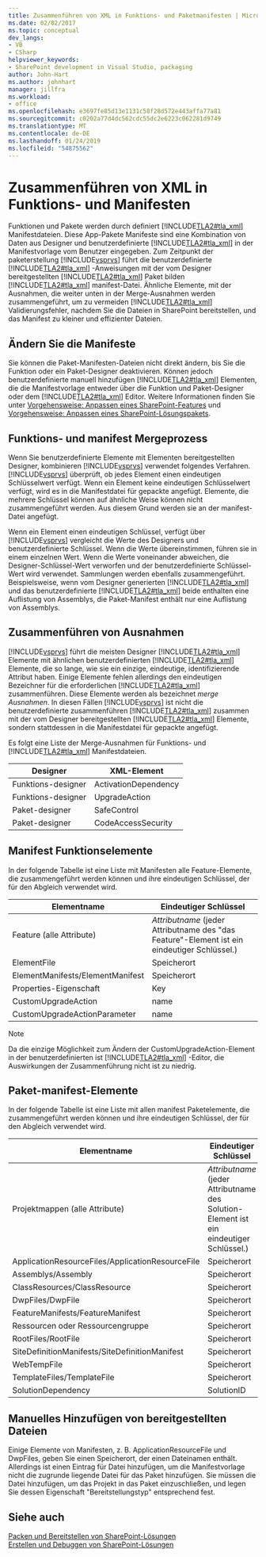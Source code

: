```yaml
---
title: Zusammenführen von XML in Funktions- und Paketmanifesten | Microsoft-Dokumentation
ms.date: 02/02/2017
ms.topic: conceptual
dev_langs:
- VB
- CSharp
helpviewer_keywords:
- SharePoint development in Visual Studio, packaging
author: John-Hart
ms.author: johnhart
manager: jillfra
ms.workload:
- office
ms.openlocfilehash: e3697fe85d13e1131c58f28d572e443affa77a81
ms.sourcegitcommit: c0202a77d4dc562cdc55dc2e6223c062281d9749
ms.translationtype: MT
ms.contentlocale: de-DE
ms.lasthandoff: 01/24/2019
ms.locfileid: "54875562"
---
```

# <a name="merge-xml-in-feature-and-package-manifests"></a>Zusammenführen von XML in Funktions- und Manifesten
  Funktionen und Pakete werden durch definiert [!INCLUDE[TLA2#tla_xml](../sharepoint/includes/tla2sharptla-xml-md.md)] Manifestdateien. Diese App-Pakete Manifeste sind eine Kombination von Daten aus Designer und benutzerdefinierte [!INCLUDE[TLA2#tla_xml](../sharepoint/includes/tla2sharptla-xml-md.md)] in der Manifestvorlage vom Benutzer eingegeben. Zum Zeitpunkt der paketerstellung [!INCLUDE[vsprvs](../sharepoint/includes/vsprvs-md.md)] führt die benutzerdefinierte [!INCLUDE[TLA2#tla_xml](../sharepoint/includes/tla2sharptla-xml-md.md)] -Anweisungen mit der vom Designer bereitgestellten [!INCLUDE[TLA2#tla_xml](../sharepoint/includes/tla2sharptla-xml-md.md)] Paket bilden [!INCLUDE[TLA2#tla_xml](../sharepoint/includes/tla2sharptla-xml-md.md)] manifest-Datei. Ähnliche Elemente, mit der Ausnahmen, die weiter unten in der Merge-Ausnahmen werden zusammengeführt, um zu vermeiden [!INCLUDE[TLA2#tla_xml](../sharepoint/includes/tla2sharptla-xml-md.md)] Validierungsfehler, nachdem Sie die Dateien in SharePoint bereitstellen, und das Manifest zu kleiner und effizienter Dateien.  
  
## <a name="modify-the-manifests"></a>Ändern Sie die Manifeste
 Sie können die Paket-Manifesten-Dateien nicht direkt ändern, bis Sie die Funktion oder ein Paket-Designer deaktivieren. Können jedoch benutzerdefinierte manuell hinzufügen [!INCLUDE[TLA2#tla_xml](../sharepoint/includes/tla2sharptla-xml-md.md)] Elementen, die die Manifestvorlage entweder über die Funktion und Paket-Designer oder dem [!INCLUDE[TLA2#tla_xml](../sharepoint/includes/tla2sharptla-xml-md.md)] Editor. Weitere Informationen finden Sie unter [Vorgehensweise: Anpassen eines SharePoint-Features](../sharepoint/how-to-customize-a-sharepoint-feature.md) und [Vorgehensweise: Anpassen eines SharePoint-Lösungspakets](../sharepoint/how-to-customize-a-sharepoint-solution-package.md).  
  
## <a name="feature-and-package-manifest-merge-process"></a>Funktions- und manifest Mergeprozess
 Wenn Sie benutzerdefinierte Elemente mit Elementen bereitgestellten Designer, kombinieren [!INCLUDE[vsprvs](../sharepoint/includes/vsprvs-md.md)] verwendet folgendes Verfahren. [!INCLUDE[vsprvs](../sharepoint/includes/vsprvs-md.md)] überprüft, ob jedes Element einen eindeutigen Schlüsselwert verfügt. Wenn ein Element keine eindeutigen Schlüsselwert verfügt, wird es in die Manifestdatei für gepackte angefügt. Elemente, die mehrere Schlüssel können auf ähnliche Weise können nicht zusammengeführt werden. Aus diesem Grund werden sie an der manifest-Datei angefügt.  
  
 Wenn ein Element einen eindeutigen Schlüssel, verfügt über [!INCLUDE[vsprvs](../sharepoint/includes/vsprvs-md.md)] vergleicht die Werte des Designers und benutzerdefinierte Schlüssel. Wenn die Werte übereinstimmen, führen sie in einem einzelnen Wert. Wenn die Werte voneinander abweichen, die Designer-Schlüssel-Wert verworfen und der benutzerdefinierte Schlüssel-Wert wird verwendet. Sammlungen werden ebenfalls zusammengeführt. Beispielsweise, wenn vom Designer generierten [!INCLUDE[TLA2#tla_xml](../sharepoint/includes/tla2sharptla-xml-md.md)] und das benutzerdefinierte [!INCLUDE[TLA2#tla_xml](../sharepoint/includes/tla2sharptla-xml-md.md)] beide enthalten eine Auflistung von Assemblys, die Paket-Manifest enthält nur eine Auflistung von Assemblys.  
  
## <a name="merge-exceptions"></a>Zusammenführen von Ausnahmen
 [!INCLUDE[vsprvs](../sharepoint/includes/vsprvs-md.md)] führt die meisten Designer [!INCLUDE[TLA2#tla_xml](../sharepoint/includes/tla2sharptla-xml-md.md)] Elemente mit ähnlichen benutzerdefinierten [!INCLUDE[TLA2#tla_xml](../sharepoint/includes/tla2sharptla-xml-md.md)] Elemente, die so lange, wie sie ein einzige, eindeutige, identifizierende Attribut haben. Einige Elemente fehlen allerdings den eindeutigen Bezeichner für die erforderlichen [!INCLUDE[TLA2#tla_xml](../sharepoint/includes/tla2sharptla-xml-md.md)] zusammenführen. Diese Elemente werden als bezeichnet *merge Ausnahmen*. In diesen Fällen [!INCLUDE[vsprvs](../sharepoint/includes/vsprvs-md.md)] ist nicht die benutzerdefinierte zusammenführen [!INCLUDE[TLA2#tla_xml](../sharepoint/includes/tla2sharptla-xml-md.md)] zusammen mit der vom Designer bereitgestellten [!INCLUDE[TLA2#tla_xml](../sharepoint/includes/tla2sharptla-xml-md.md)] Elemente, sondern stattdessen in die Manifestdatei für gepackte angefügt.  
  
 Es folgt eine Liste der Merge-Ausnahmen für Funktions- und [!INCLUDE[TLA2#tla_xml](../sharepoint/includes/tla2sharptla-xml-md.md)] Manifestdateien.  
  
|Designer|XML-Element|  
|--------------|-----------------|  
|Funktions-designer|ActivationDependency|  
|Funktions-designer|UpgradeAction|  
|Paket-designer|SafeControl|  
|Paket-designer|CodeAccessSecurity|  
  
## <a name="feature-manifest-elements"></a>Manifest Funktionselemente
 In der folgende Tabelle ist eine Liste mit Manifesten alle Feature-Elemente, die zusammengeführt werden können und ihre eindeutigen Schlüssel, der für den Abgleich verwendet wird.  
  
|Elementname|Eindeutiger Schlüssel|  
|------------------|----------------|  
|Feature (alle Attribute)|*Attributname* (jeder Attributname des "das Feature"-Element ist ein eindeutiger Schlüssel.)|  
|ElementFile|Speicherort|  
|ElementManifests/ElementManifest|Speicherort|  
|Properties-Eigenschaft|Key|  
|CustomUpgradeAction|name|  
|CustomUpgradeActionParameter|name|  
  
> [!NOTE]  
>  Da die einzige Möglichkeit zum Ändern der CustomUpgradeAction-Element in der benutzerdefinierten ist [!INCLUDE[TLA2#tla_xml](../sharepoint/includes/tla2sharptla-xml-md.md)] -Editor, die Auswirkungen der Zusammenführung nicht ist zu niedrig.  
  
## <a name="package-manifest-elements"></a>Paket-manifest-Elemente
 In der folgende Tabelle ist eine Liste mit allen manifest Paketelemente, die zusammengeführt werden können und ihre eindeutigen Schlüssel, der für den Abgleich verwendet wird.  
  
|Elementname|Eindeutiger Schlüssel|  
|------------------|----------------|  
|Projektmappen (alle Attribute)|*Attributname* (jeder Attributname des Solution-Element ist ein eindeutiger Schlüssel.)|  
|ApplicationResourceFiles/ApplicationResourceFile|Speicherort|  
|Assemblys/Assembly|Speicherort|  
|ClassResources/ClassResource|Speicherort|  
|DwpFiles/DwpFile|Speicherort|  
|FeatureManifests/FeatureManifest|Speicherort|  
|Ressourcen oder Ressourcengruppe|Speicherort|  
|RootFiles/RootFile|Speicherort|  
|SiteDefinitionManifests/SiteDefinitionManifest|Speicherort|  
|WebTempFile|Speicherort|  
|TemplateFiles/TemplateFile|Speicherort|  
|SolutionDependency|SolutionID|  
  
## <a name="manually-add-deployed-files"></a>Manuelles Hinzufügen von bereitgestellten Dateien
 Einige Elemente von Manifesten, z. B. ApplicationResourceFile und DwpFiles, geben Sie einen Speicherort, der einen Dateinamen enthält. Allerdings ist einen Eintrag für Datei hinzufügen, um die Manifestvorlage nicht die zugrunde liegende Datei für das Paket hinzufügen. Sie müssen die Datei hinzufügen, um das Projekt in das Paket einzuschließen, und legen Sie dessen Eigenschaft "Bereitstellungstyp" entsprechend fest.  
  
## <a name="see-also"></a>Siehe auch
 [Packen und Bereitstellen von SharePoint-Lösungen](../sharepoint/packaging-and-deploying-sharepoint-solutions.md)   
 [Erstellen und Debuggen von SharePoint-Lösungen](../sharepoint/building-and-debugging-sharepoint-solutions.md)  
